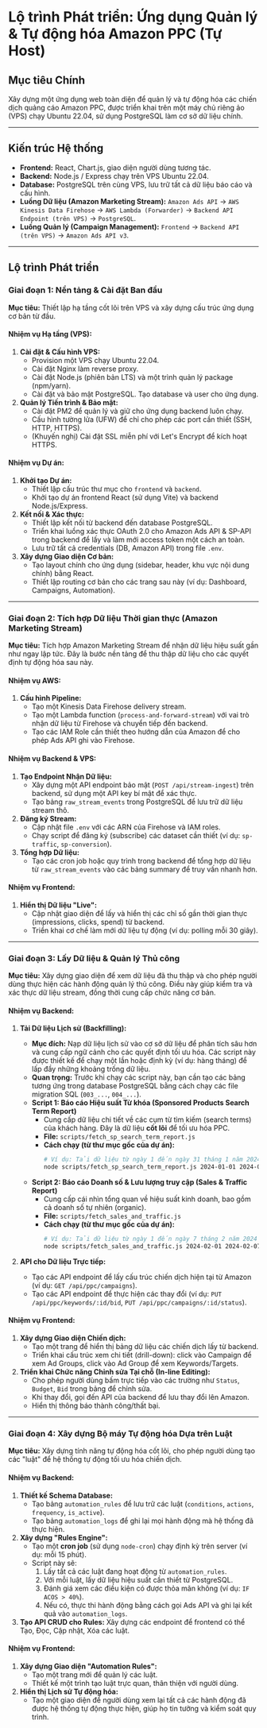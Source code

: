 # Lộ trình Phát triển: Ứng dụng Quản lý & Tự động hóa Amazon PPC (Tự Host)

## Mục tiêu Chính

Xây dựng một ứng dụng web toàn diện để quản lý và tự động hóa các chiến dịch quảng cáo Amazon PPC, được triển khai trên một máy chủ riêng ảo (VPS) chạy Ubuntu 22.04, sử dụng PostgreSQL làm cơ sở dữ liệu chính.

---

## Kiến trúc Hệ thống

-   **Frontend:** React, Chart.js, giao diện người dùng tương tác.
-   **Backend:** Node.js / Express chạy trên VPS Ubuntu 22.04.
-   **Database:** PostgreSQL trên cùng VPS, lưu trữ tất cả dữ liệu báo cáo và cấu hình.
-   **Luồng Dữ liệu (Amazon Marketing Stream):** `Amazon Ads API` → `AWS Kinesis Data Firehose` → `AWS Lambda (Forwarder)` → `Backend API Endpoint (trên VPS)` → `PostgreSQL`.
-   **Luồng Quản lý (Campaign Management):** `Frontend` → `Backend API (trên VPS)` → `Amazon Ads API v3`.

---

## Lộ trình Phát triển

### Giai đoạn 1: Nền tảng & Cài đặt Ban đầu

**Mục tiêu:** Thiết lập hạ tầng cốt lõi trên VPS và xây dựng cấu trúc ứng dụng cơ bản từ đầu.

#### Nhiệm vụ Hạ tầng (VPS):
1.  **Cài đặt & Cấu hình VPS:**
    -   Provision một VPS chạy Ubuntu 22.04.
    -   Cài đặt Nginx làm reverse proxy.
    -   Cài đặt Node.js (phiên bản LTS) và một trình quản lý package (npm/yarn).
    -   Cài đặt và bảo mật PostgreSQL. Tạo database và user cho ứng dụng.
2.  **Quản lý Tiến trình & Bảo mật:**
    -   Cài đặt PM2 để quản lý và giữ cho ứng dụng backend luôn chạy.
    -   Cấu hình tường lửa (UFW) để chỉ cho phép các port cần thiết (SSH, HTTP, HTTPS).
    -   (Khuyến nghị) Cài đặt SSL miễn phí với Let's Encrypt để kích hoạt HTTPS.

#### Nhiệm vụ Dự án:
1.  **Khởi tạo Dự án:**
    -   Thiết lập cấu trúc thư mục cho `frontend` và `backend`.
    -   Khởi tạo dự án frontend React (sử dụng Vite) và backend Node.js/Express.
2.  **Kết nối & Xác thực:**
    -   Thiết lập kết nối từ backend đến database PostgreSQL.
    -   Triển khai luồng xác thực OAuth 2.0 cho Amazon Ads API & SP-API trong backend để lấy và làm mới access token một cách an toàn.
    -   Lưu trữ tất cả credentials (DB, Amazon API) trong file `.env`.
3.  **Xây dựng Giao diện Cơ bản:**
    -   Tạo layout chính cho ứng dụng (sidebar, header, khu vực nội dung chính) bằng React.
    -   Thiết lập routing cơ bản cho các trang sau này (ví dụ: Dashboard, Campaigns, Automation).

---

### Giai đoạn 2: Tích hợp Dữ liệu Thời gian thực (Amazon Marketing Stream)

**Mục tiêu:** Tích hợp Amazon Marketing Stream để nhận dữ liệu hiệu suất gần như ngay lập tức. Đây là bước nền tảng để thu thập dữ liệu cho các quyết định tự động hóa sau này.

#### Nhiệm vụ AWS:
1.  **Cấu hình Pipeline:**
    -   Tạo một Kinesis Data Firehose delivery stream.
    -   Tạo một Lambda function (`process-and-forward-stream`) với vai trò nhận dữ liệu từ Firehose và chuyển tiếp đến backend.
    -   Tạo các IAM Role cần thiết theo hướng dẫn của Amazon để cho phép Ads API ghi vào Firehose.

#### Nhiệm vụ Backend & VPS:
1.  **Tạo Endpoint Nhận Dữ liệu:**
    -   Xây dựng một API endpoint bảo mật (`POST /api/stream-ingest`) trên backend, sử dụng một API key bí mật để xác thực.
    -   Tạo bảng `raw_stream_events` trong PostgreSQL để lưu trữ dữ liệu stream thô.
2.  **Đăng ký Stream:**
    -   Cập nhật file `.env` với các ARN của Firehose và IAM roles.
    -   Chạy script để đăng ký (subscribe) các dataset cần thiết (ví dụ: `sp-traffic`, `sp-conversion`).
3.  **Tổng hợp Dữ liệu:**
    -   Tạo các cron job hoặc quy trình trong backend để tổng hợp dữ liệu từ `raw_stream_events` vào các bảng summary để truy vấn nhanh hơn.

#### Nhiệm vụ Frontend:
1.  **Hiển thị Dữ liệu "Live":**
    -   Cập nhật giao diện để lấy và hiển thị các chỉ số gần thời gian thực (impressions, clicks, spend) từ backend.
    -   Triển khai cơ chế làm mới dữ liệu tự động (ví dụ: polling mỗi 30 giây).

---

### Giai đoạn 3: Lấy Dữ liệu & Quản lý Thủ công

**Mục tiêu:** Xây dựng giao diện để xem dữ liệu đã thu thập và cho phép người dùng thực hiện các hành động quản lý thủ công. Điều này giúp kiểm tra và xác thực dữ liệu stream, đồng thời cung cấp chức năng cơ bản.

#### Nhiệm vụ Backend:

1.  **Tải Dữ liệu Lịch sử (Backfilling):**
    -   **Mục đích:** Nạp dữ liệu lịch sử vào cơ sở dữ liệu để phân tích sâu hơn và cung cấp ngữ cảnh cho các quyết định tối ưu hóa. Các script này được thiết kế để chạy một lần hoặc định kỳ (ví dụ: hàng tháng) để lấp đầy những khoảng trống dữ liệu.
    -   **Quan trọng:** Trước khi chạy các script này, bạn cần tạo các bảng tương ứng trong database PostgreSQL bằng cách chạy các file migration SQL (`003_...`, `004_...`).
    -   **Script 1: Báo cáo Hiệu suất Từ khóa (Sponsored Products Search Term Report)**
        -   Cung cấp dữ liệu chi tiết về các cụm từ tìm kiếm (search terms) của khách hàng. Đây là dữ liệu **cốt lõi** để tối ưu hóa PPC.
        -   **File:** `scripts/fetch_sp_search_term_report.js`
        -   **Cách chạy (từ thư mục gốc của dự án):**
            ```bash
            # Ví dụ: Tải dữ liệu từ ngày 1 đến ngày 31 tháng 1 năm 2024
            node scripts/fetch_sp_search_term_report.js 2024-01-01 2024-01-31
            ```
    -   **Script 2: Báo cáo Doanh số & Lưu lượng truy cập (Sales & Traffic Report)**
        -   Cung cấp cái nhìn tổng quan về hiệu suất kinh doanh, bao gồm cả doanh số tự nhiên (organic).
        -   **File:** `scripts/fetch_sales_and_traffic.js`
        -   **Cách chạy (từ thư mục gốc của dự án):**
            ```bash
            # Ví dụ: Tải dữ liệu từ ngày 1 đến ngày 7 tháng 2 năm 2024
            node scripts/fetch_sales_and_traffic.js 2024-02-01 2024-02-07
            ```

2.  **API cho Dữ liệu Trực tiếp:**
    -   Tạo các API endpoint để lấy cấu trúc chiến dịch hiện tại từ Amazon (ví dụ: `GET /api/ppc/campaigns`).
    -   Tạo các API endpoint để thực hiện các thay đổi (ví dụ: `PUT /api/ppc/keywords/:id/bid`, `PUT /api/ppc/campaigns/:id/status`).

#### Nhiệm vụ Frontend:
1.  **Xây dựng Giao diện Chiến dịch:**
    -   Tạo một trang để hiển thị bảng dữ liệu các chiến dịch lấy từ backend.
    -   Triển khai cấu trúc xem chi tiết (drill-down): click vào Campaign để xem Ad Groups, click vào Ad Group để xem Keywords/Targets.
2.  **Triển khai Chức năng Chỉnh sửa Tại chỗ (In-line Editing):**
    -   Cho phép người dùng bấm trực tiếp vào các trường như `Status`, `Budget`, `Bid` trong bảng để chỉnh sửa.
    -   Khi thay đổi, gọi đến API của backend để lưu thay đổi lên Amazon.
    -   Hiển thị thông báo thành công/thất bại.

---

### Giai đoạn 4: Xây dựng Bộ máy Tự động hóa Dựa trên Luật

**Mục tiêu:** Xây dựng tính năng tự động hóa cốt lõi, cho phép người dùng tạo các "luật" để hệ thống tự động tối ưu hóa chiến dịch.

#### Nhiệm vụ Backend:
1.  **Thiết kế Schema Database:**
    -   Tạo bảng `automation_rules` để lưu trữ các luật (`conditions`, `actions`, `frequency`, `is_active`).
    -   Tạo bảng `automation_logs` để ghi lại mọi hành động mà hệ thống đã thực hiện.
2.  **Xây dựng "Rules Engine":**
    -   Tạo một **cron job** (sử dụng `node-cron`) chạy định kỳ trên server (ví dụ: mỗi 15 phút).
    -   Script này sẽ:
        1.  Lấy tất cả các luật đang hoạt động từ `automation_rules`.
        2.  Với mỗi luật, lấy dữ liệu hiệu suất cần thiết từ PostgreSQL.
        3.  Đánh giá xem các điều kiện có được thỏa mãn không (ví dụ: `IF ACOS > 40%`).
        4.  Nếu có, thực thi hành động bằng cách gọi Ads API và ghi lại kết quả vào `automation_logs`.
3.  **Tạo API CRUD cho Rules:** Xây dựng các endpoint để frontend có thể Tạo, Đọc, Cập nhật, Xóa các luật.

#### Nhiệm vụ Frontend:
1.  **Xây dựng Giao diện "Automation Rules":**
    -   Tạo một trang mới để quản lý các luật.
    -   Thiết kế một trình tạo luật trực quan, thân thiện với người dùng.
2.  **Hiển thị Lịch sử Tự động hóa:**
    -   Tạo một giao diện để người dùng xem lại tất cả các hành động đã được hệ thống tự động thực hiện, giúp họ tin tưởng và kiểm soát quy trình.
